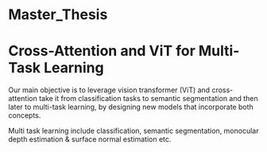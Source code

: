# Master_Thesis

# Cross-Attention and ViT for Multi-Task Learning

Our main objective is to leverage vision transformer (ViT) and cross-attention take it from classification tasks to semantic segmentation and then later to multi-task learning, by designing new models that incorporate both concepts.

Multi task learning include classification, semantic segmentation, monocular depth estimation & surface normal estimation etc.
